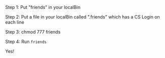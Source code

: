 Step 1: Put "friends" in your localBin

Step 2: Put a file in your localBin called ".friends" which has a CS Login on each line

Step 3: chmod 777 friends

Step 4: Run `friends`


Yes! 

